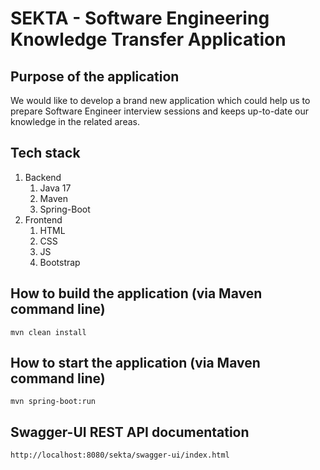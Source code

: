 # SEKTA - Software Engineering Knowledge Transfer Application

## Purpose of the application
We would like to develop a brand new application which could help us to prepare Software Engineer interview sessions and keeps up-to-date our knowledge in the related areas.

## Tech stack
1. Backend
   1. Java 17
   2. Maven
   3. Spring-Boot
2. Frontend
   1. HTML
   2. CSS
   3. JS
   4. Bootstrap

## How to build the application (via Maven command line)
``mvn clean install`` 

## How to start the application (via Maven command line)
``mvn spring-boot:run``

## Swagger-UI REST API documentation
``http://localhost:8080/sekta/swagger-ui/index.html``
